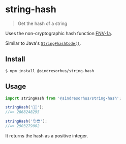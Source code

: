 # string-hash

> Get the hash of a string

Uses the non-cryptographic hash function [FNV-1a](https://github.com/sindresorhus/fnv1a).

Similar to Java's [`String#hashCode()`](https://en.m.wikipedia.org/wiki/Java_hashCode()).

## Install

```
$ npm install @sindresorhus/string-hash
```

## Usage

```js
import stringHash from '@sindresorhus/string-hash';

stringHash('🦄🌈');
//=> 2868248295

stringHash('👌😎');
//=> 2903279002
```

It returns the hash as a positive integer.
